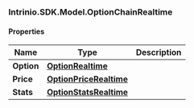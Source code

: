 [//]: # (CLASS:Intrinio.SDK.Model.OptionChainRealtime)

[//]: # (KIND:object)

### Intrinio.SDK.Model.OptionChainRealtime
#### Properties

[//]: # (START_DEFINITION)

Name | Type | Description
------------ | ------------- | -------------
**Option** | [**OptionRealtime**](OptionRealtime.md) |  &nbsp;
**Price** | [**OptionPriceRealtime**](OptionPriceRealtime.md) |  &nbsp;
**Stats** | [**OptionStatsRealtime**](OptionStatsRealtime.md) |  &nbsp;

[//]: # (END_DEFINITION)


[//]: # (CONTAINED_CLASS:Intrinio.SDK.Model.OptionRealtime)


[//]: # (CONTAINED_CLASS:Intrinio.SDK.Model.OptionPriceRealtime)


[//]: # (CONTAINED_CLASS:Intrinio.SDK.Model.OptionStatsRealtime)



